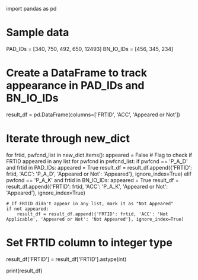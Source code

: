 import pandas as pd

# Sample data
PAD_IDs = [340, 750, 492, 650, 12493]
BN_IO_IDs = [456, 345, 234]

# Create a DataFrame to track appearance in PAD_IDs and BN_IO_IDs
result_df = pd.DataFrame(columns=['FRTID', 'ACC', 'Appeared or Not'])

# Iterate through new_dict
for frtid, pwfcnd_list in new_dict.items():
    appeared = False  # Flag to check if FRTID appeared in any list
    for pwfcnd in pwfcnd_list:
        if pwfcnd == 'P_A_D' and frtid in PAD_IDs:
            appeared = True
            result_df = result_df.append({'FRTID': frtid, 'ACC': 'P_A_D', 'Appeared or Not': 'Appeared'}, ignore_index=True)
        elif pwfcnd == 'P_A_K' and frtid in BN_IO_IDs:
            appeared = True
            result_df = result_df.append({'FRTID': frtid, 'ACC': 'P_A_K', 'Appeared or Not': 'Appeared'}, ignore_index=True)

    # If FRTID didn't appear in any list, mark it as "Not Appeared"
    if not appeared:
        result_df = result_df.append({'FRTID': frtid, 'ACC': 'Not Applicable', 'Appeared or Not': 'Not Appeared'}, ignore_index=True)

# Set FRTID column to integer type
result_df['FRTID'] = result_df['FRTID'].astype(int)

print(result_df)

